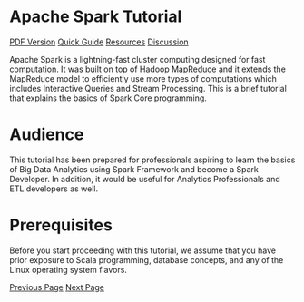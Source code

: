 # Apache Spark Tutorial
[PDF Version](../apache_spark/apache_spark_pdf_version.md)
[Quick Guide](../apache_spark/apache_spark_quick_guide.md)
[Resources](../apache_spark/apache_spark_useful_resources.md)
[Discussion](../apache_spark/apache_spark_discussion.md)

Apache Spark is a lightning-fast cluster computing designed for fast computation. It was built on top of Hadoop MapReduce and it extends the MapReduce model to efficiently use more types of computations which includes Interactive Queries and Stream Processing. This is a brief tutorial that explains the basics of Spark Core programming.

# Audience
This tutorial has been prepared for professionals aspiring to learn the basics of Big Data Analytics using Spark Framework and become a Spark Developer. In addition, it would be useful for Analytics Professionals and ETL developers as well.

# Prerequisites
Before you start proceeding with this tutorial, we assume that you have prior exposure to Scala programming, database concepts, and any of the Linux operating system flavors.


[Previous Page](../apache_spark/index.md) [Next Page](../apache_spark/apache_spark_introduction.md) 
